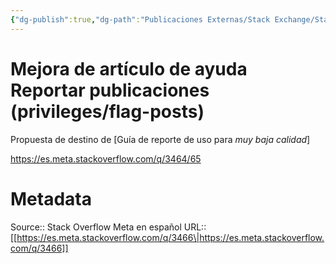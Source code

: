 ```yaml
---
{"dg-publish":true,"dg-path":"Publicaciones Externas/Stack Exchange/Stack Overflow en español/Stack Overflow en español Meta/es.meta.stackoverflow.com-3466.md","permalink":"/publicaciones-externas/stack-exchange/stack-overflow-en-espanol/stack-overflow-en-espanol-meta/es-meta-stackoverflow-com-3466/","title":"Mejora de artículo de ayuda Reportar publicaciones (privileges/flag-posts)","hide":true,"noteIcon":"\"0\"","created":"2024-04-03T12:49:10.594-06:00","updated":"2024-04-05T16:44:03.226-06:00"}
---
```


# Mejora de artículo de ayuda Reportar publicaciones (privileges/flag-posts)

Propuesta de destino de [Guía de reporte de uso para *muy baja calidad*]

https://es.meta.stackoverflow.com/q/3464/65

# Metadata
Source:: Stack Overflow Meta en español
URL:: [[https://es.meta.stackoverflow.com/q/3466\|https://es.meta.stackoverflow.com/q/3466]]

